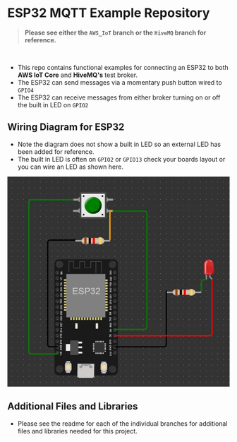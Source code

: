 # ESP32 MQTT Example Repository

> **Please see either the `AWS_IoT` branch or the `HiveMQ` branch for reference.**

<br>

- This repo contains functional examples for connecting an ESP32 to both **AWS IoT Core** and **HiveMQ's** test broker.
- The ESP32 can send messages via a momentary push button wired to `GPIO4`
- The ESP32 can receive messages from either broker turning on or off the built in LED on `GPIO2`


## Wiring Diagram for ESP32

- Note the diagram does not show a built in LED so an external LED has been added for reference.
- The built in LED is often on `GPIO2` or `GPIO13` check your boards layout or you can wire an LED as shown here.

![ESP32](./resources/ESP32.JPG)

## Additional Files and Libraries

- Please see the readme for each of the individual branches for additional files and libraries needed for this project.